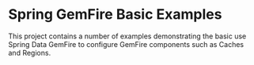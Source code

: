 Spring GemFire Basic Examples 
=============================

This project contains a number of examples demonstrating the basic use Spring Data GemFire to 
configure GemFire components such as Caches and Regions. 
